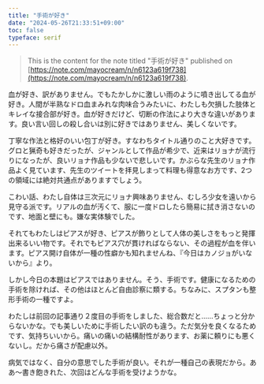 ```yaml
---
title: "手術が好き"
date: "2024-05-26T21:33:51+09:00"
toc: false
typeface: serif
---
```


> This is the content for the note titled "手術が好き" published on [https://note.com/mayocream/n/n6123a619f738](https://note.com/mayocream/n/n6123a619f738).

血が好き、訳がありません。でもたかしかに激しい雨のように噴き出してる血が好き。人間が半熟なドロ血まみれな肉味合うみたいに、わたしも欠損した肢体とキレイな接合部が好き。血が好きだけど、切断の作法により大きな違いがあります。良い言い回しの殺し合いは別に好きではありません、美しくないです。

丁寧な作法と格好のいい包丁が好き。すなわちタイトル通りのこと大好きです。グロと猟奇も好きだったが、ジャンルとして作品が希少で、近来はリョナが流行りになったが、良いリョナ作品も少ないで悲しいです。かぶらな先生のリョナ作品よく見ています、先生のツイートを拝見しまって料理も得意なお方です、2つの領域には絶対共通点がありますでしょう。

こわい話、わたし自体は三次元にリョナ興味ありません、むしろ少女を遠いから見守る派です。リアルの血が汚くて、服に一度ドロしたら簡易に拭き消さないのです、地面と壁にも。嫌な実体験でした。

それてもわたしはピアスが好き、ピアスが飾りとして人体の美しさをもっと発揮出来るいい物です。それでもピアス穴が貫ければならない、その過程が血を伴います。ピアス開け自体が一種の性癖かも知れませんね、『今日はカノジョがいないから』より。

しかし今日の本題はピアスではありません。そう、手術です。健康になるための手術を除ければ、その他はほとんど自由診察に類する。ちなみに、スプタンも整形手術の一種ですよ。

わたしは前回の記事通り２度目の手術をしました、総合数だと……ちょっと分からないかな。でも美しいために手術したい訳のも違う。ただ気分を良くなるためです、気持ちいいから。痛いの痛いの結構耐性があります、お薬に頼りにも悪くないし。だから痛さが配慮以外。

病気ではなく、自分の意思でした手術が良い。それが一種自己の表現だから。ああ〜書き飽きれた、次回はどんな手術を受けようかな。



